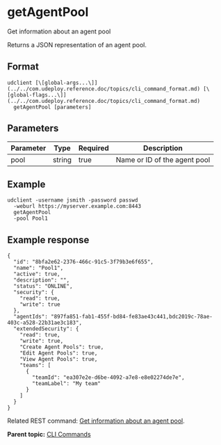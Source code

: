 # getAgentPool

Get information about an agent pool

Returns a JSON representation of an agent pool.

## Format

```
udclient [\[global-args...\]](../../com.udeploy.reference.doc/topics/cli_command_format.md) [\[global-flags...\]](../../com.udeploy.reference.doc/topics/cli_command_format.md)
  getAgentPool [parameters]
```

## Parameters

|Parameter|Type|Required|Description|
|---------|----|--------|-----------|
|pool|string|true|Name or ID of the agent pool|

## Example

```
udclient -username jsmith -password passwd 
  -weburl https://myserver.example.com:8443
  getAgentPool 
  -pool Pool1
```

## Example response

```
{
  "id": "8bfa2e62-2376-466c-91c5-3f79b3e6f655",
  "name": "Pool1",
  "active": true,
  "description": "",
  "status": "ONLINE",
  "security": {
    "read": true,
    "write": true
  },
  "agentIds": "897fa851-fab1-455f-bd84-fe83ae43c441,bdc2019c-78ae-403c-a528-22b31ae3c183",
  "extendedSecurity": {
    "read": true,
    "write": true,
    "Create Agent Pools": true,
    "Edit Agent Pools": true,
    "View Agent Pools": true,
    "teams": [
      {
        "teamId": "ea307e2e-d6be-4092-a7e8-e8e02274de7e",
        "teamLabel": "My team"
      }
    ]
  }
}
```

Related REST command: [Get information about an agent pool](rest_cli_agentpool_info_put.md).

**Parent topic:** [CLI Commands](../../com.udeploy.reference.doc/topics/cli_commands.md)

